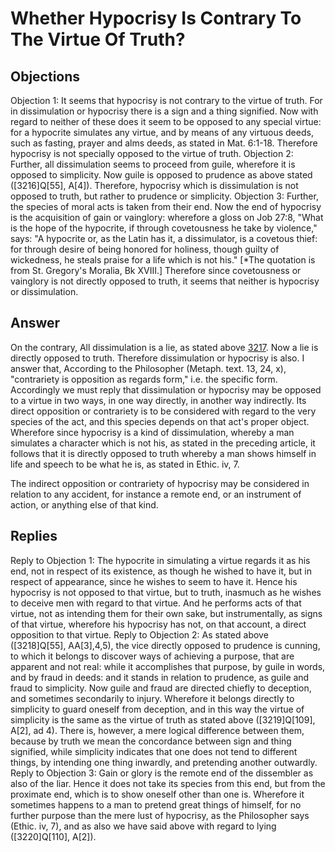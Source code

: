# Whether Hypocrisy Is Contrary To The Virtue Of Truth?
## Objections
Objection 1: It seems that hypocrisy is not contrary to the virtue of truth. For in dissimulation or hypocrisy there is a sign and a thing signified. Now with regard to neither of these does it seem to be opposed to any special virtue: for a hypocrite simulates any virtue, and by means of any virtuous deeds, such as fasting, prayer and alms deeds, as stated in Mat. 6:1-18. Therefore hypocrisy is not specially opposed to the virtue of truth.
Objection 2: Further, all dissimulation seems to proceed from guile, wherefore it is opposed to simplicity. Now guile is opposed to prudence as above stated ([3216]Q[55], A[4]). Therefore, hypocrisy which is dissimulation is not opposed to truth, but rather to prudence or simplicity.
Objection 3: Further, the species of moral acts is taken from their end. Now the end of hypocrisy is the acquisition of gain or vainglory: wherefore a gloss on Job 27:8, "What is the hope of the hypocrite, if through covetousness he take by violence," says: "A hypocrite or, as the Latin has it, a dissimulator, is a covetous thief: for through desire of being honored for holiness, though guilty of wickedness, he steals praise for a life which is not his." [*The quotation is from St. Gregory's Moralia, Bk XVIII.] Therefore since covetousness or vainglory is not directly opposed to truth, it seems that neither is hypocrisy or dissimulation.
## Answer
On the contrary, All dissimulation is a lie, as stated above [3217](A[1]). Now a lie is directly opposed to truth. Therefore dissimulation or hypocrisy is also.
I answer that, According to the Philosopher (Metaph. text. 13, 24, x), "contrariety is opposition as regards form," i.e. the specific form. Accordingly we must reply that dissimulation or hypocrisy may be opposed to a virtue in two ways, in one way directly, in another way indirectly. Its direct opposition or contrariety is to be considered with regard to the very species of the act, and this species depends on that act's proper object. Wherefore since hypocrisy is a kind of dissimulation, whereby a man simulates a character which is not his, as stated in the preceding article, it follows that it is directly opposed to truth whereby a man shows himself in life and speech to be what he is, as stated in Ethic. iv, 7.

The indirect opposition or contrariety of hypocrisy may be considered in relation to any accident, for instance a remote end, or an instrument of action, or anything else of that kind.
## Replies
Reply to Objection 1: The hypocrite in simulating a virtue regards it as his end, not in respect of its existence, as though he wished to have it, but in respect of appearance, since he wishes to seem to have it. Hence his hypocrisy is not opposed to that virtue, but to truth, inasmuch as he wishes to deceive men with regard to that virtue. And he performs acts of that virtue, not as intending them for their own sake, but instrumentally, as signs of that virtue, wherefore his hypocrisy has not, on that account, a direct opposition to that virtue.
Reply to Objection 2: As stated above ([3218]Q[55], AA[3],4,5), the vice directly opposed to prudence is cunning, to which it belongs to discover ways of achieving a purpose, that are apparent and not real: while it accomplishes that purpose, by guile in words, and by fraud in deeds: and it stands in relation to prudence, as guile and fraud to simplicity. Now guile and fraud are directed chiefly to deception, and sometimes secondarily to injury. Wherefore it belongs directly to simplicity to guard oneself from deception, and in this way the virtue of simplicity is the same as the virtue of truth as stated above ([3219]Q[109], A[2], ad 4). There is, however, a mere logical difference between them, because by truth we mean the concordance between sign and thing signified, while simplicity indicates that one does not tend to different things, by intending one thing inwardly, and pretending another outwardly.
Reply to Objection 3: Gain or glory is the remote end of the dissembler as also of the liar. Hence it does not take its species from this end, but from the proximate end, which is to show oneself other than one is. Wherefore it sometimes happens to a man to pretend great things of himself, for no further purpose than the mere lust of hypocrisy, as the Philosopher says (Ethic. iv, 7), and as also we have said above with regard to lying ([3220]Q[110], A[2]).